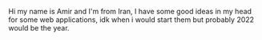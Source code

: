 Hi my name is Amir and I'm from Iran, I have some good ideas in my head for some web applications, idk when i would start them but probably 2022 would be the year.
